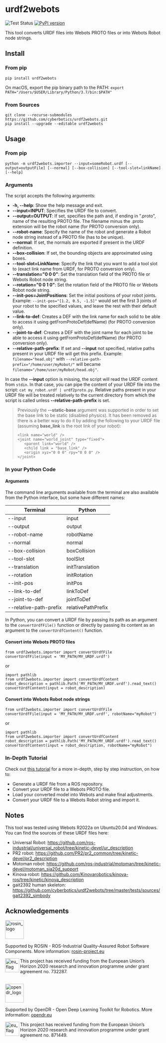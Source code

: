# urdf2webots

![Test Status](https://github.com/cyberbotics/urdf2webots/actions/workflows/test.yml/badge.svg)
[![PyPI version](https://badge.fury.io/py/urdf2webots.svg)](https://badge.fury.io/py/urdf2webots)

This tool converts URDF files into Webots PROTO files or into Webots Robot node strings.

## Install

### From pip

```
pip install urdf2webots
```

On macOS, export the pip binary path to the PATH: `export PATH="/Users/$USER/Library/Python/3.7/bin:$PATH"`

### From Sources

```
git clone --recurse-submodules https://github.com/cyberbotics/urdf2webots.git
pip install --upgrade --editable urdf2webots
```

## Usage

### From pip

```
python -m urdf2webots.importer --input=someRobot.urdf [--output=outputFile] [--normal] [--box-collision] [--tool-slot=linkName] [--help]
```

### Arguments

The script accepts the following arguments:
  - **-h, --help**: Show the help message and exit.
  - **--input=INPUT**: Specifies the URDF file to convert.
  - **--output=OUTPUT**: If set, specifies the path and, if ending in ".proto", name of the resulting PROTO file. The filename minus the .proto extension will be the robot name (for PROTO conversion only).
  - **--robot-name**: Specify the name of the robot and generate a Robot node string instead of a PROTO file (has to be unique).
  - **--normal**: If set, the normals are exported if present in the URDF definition.
  - **--box-collision**: If set, the bounding objects are approximated using boxes.
  - **--tool-slot=LinkName**: Specify the link that you want to add a tool slot to (exact link name from URDF, for PROTO conversion only).
  - **--translation="0 0 0"**: Set the translation field of the PROTO file or Webots Robot node string.
  - **--rotation="0 0 1 0"**: Set the rotation field of the PROTO file or Webots Robot node string.
  - **--init-pos=JointPositions**: Set the initial positions of your robot joints. Example: `--init-pos="[1.2, 0.5, -1.5]"` would set the first 3 joints of your robot to the specified values, and leave the rest with their default value.
  - **--link-to-def**: Creates a DEF with the link name for each solid to be able to access it using getFromProtoDef(defName) (for PROTO conversion only).
  - **--joint-to-def**: Creates a DEF with the joint name for each joint to be able to access it using getFromProtoDef(defName) (for PROTO conversion only).
  - **--relative-path-prefix**: If set and **--input** not specified, relative paths present in your URDF file will get this prefix. Example: `filename="head.obj"` with `--relative-path-prefix="/home/user/myRobot/"` will became `filename="/home/user/myRobot/head.obj"`.

In case the **--input** option is missing, the script will read the URDF content from `stdin`.
In that case, you can pipe the content of your URDF file into the script: `cat my_robot.urdf | urdf2proto.py`.
Relative paths present in your URDF file will be treated relatively to the current directory from which the script is called unless **--relative-path-prefix** is set.

> Previously the **--static-base** argument was supported in order to set the base link to be static (disabled physics). It has been removed as there is a better way to do it by adding the following to your URDF file (assuming **base_link** is the root link of your robot):
>
>```
> <link name="world" />
><joint name="world_joint" type="fixed">
>    <parent link="world" />
>    <child link = "base_link" />
>    <origin xyz="0 0 0" rpy="0 0 0" />
></joint>
>```

### In your Python Code

#### Arguments

The command line arguments available from the terminal are also available from the Python interface, but some have different names:

| Terminal   |      Python      |
|----------|-------------|
| --input |  input |
| --output |  output |
| --robot-name |  robotName |
| --normal |  normal |
| --box-collision |  boxCollision |
| --tool-slot |  toolSlot |
| --translation |  initTranslation |
| --rotation |  initRotation |
| --init-pos |  initPos |
| --link-to-def |  linkToDef |
| --joint-to-def |  jointToDef |
| --relative-path-prefix |  relativePathPrefix |

In Python, you can convert a URDF file by passing its path as an argument to the `convertUrdfFile()` function or directly by passing its content as an argument to the `convertUrdfContent()` function.

#### Convert into Webots PROTO files

```
from urdf2webots.importer import convertUrdfFile
convertUrdfFile(input = 'MY_PATH/MY_URDF.urdf')
```

or

```
import pathlib
from urdf2webots.importer import convertUrdfContent
robot_description = pathlib.Path('MY_PATH/MY_URDF.urdf').read_text()
convertUrdfContent(input = robot_description)
```

#### Convert into Webots Robot node strings

```
from urdf2webots.importer import convertUrdfFile
convertUrdfFile(input = 'MY_PATH/MY_URDF.urdf', robotName="myRobot")
```

or

```
import pathlib
from urdf2webots.importer import convertUrdfContent
robot_description = pathlib.Path('MY_PATH/MY_URDF.urdf').read_text()
convertUrdfContent(input = robot_description, robotName="myRobot")
```

### In-Depth Tutorial
Check out [this tutorial](./docs/tutorial.md) for a more in-depth, step by step instruction, on how to:
- Generate a URDF file from a ROS repository.
- Convert your URDF file to a Webots PROTO file.
- Load your converted model into Webots and make final adjustments.
- Convert your URDF file to a Webots Robot string and import it.


## Notes
This tool was tested using Webots R2022a on Ubuntu20.04 and Windows.
You can find the sources of these URDF files here:
  - Universal Robot: https://github.com/ros-industrial/universal_robot/tree/kinetic-devel/ur_description
  - PR2 robot: https://github.com/PR2/pr2_common/tree/kinetic-devel/pr2_description
  - Motoman robot: https://github.com/ros-industrial/motoman/tree/kinetic-devel/motoman_sia20d_support
  - Kinova robot: https://github.com/Kinovarobotics/kinova-ros/tree/kinetic/kinova_description
  - gait2392 human skeleton: https://github.com/cyberbotics/urdf2webots/tree/master/tests/sources/gait2392_simbody

## Acknowledgements

<a href="http://rosin-project.eu">
  <img src="http://rosin-project.eu/wp-content/uploads/rosin_ack_logo_wide.png"
       alt="rosin_logo" height="60" >
</a></br>

Supported by ROSIN - ROS-Industrial Quality-Assured Robot Software Components.
More information: <a href="http://rosin-project.eu">rosin-project.eu</a>

<img src="http://rosin-project.eu/wp-content/uploads/rosin_eu_flag.jpg"
     alt="eu_flag" height="45" align="left" >

This project has received funding from the European Union’s Horizon 2020
research and innovation programme under grant agreement no. 732287.

<br>

<a href="https://opendr.eu/">
  <img src="https://opendr.eu/wp-content/uploads/2020/01/logo-300x125.png"
       alt="opendr_logo" height="60" >
</a></br>

Supported by OpenDR - Open Deep Learning Toolkit for Robotics.
More information: <a href="https://opendr.eu/">opendr.eu</a>

<img src="https://opendr.csd.auth.gr/wp-content/uploads/2019/12/Flag_of_Europe-300x200.png"
     alt="eu_flag" height="45" align="left" >

This project has received funding from the European Union’s Horizon 2020
research and innovation programme under grant agreement no. 871449.

